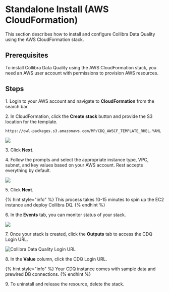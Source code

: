 # Standalone Install (AWS CloudFormation)

This section describes how to install and configure Collibra Data Quality using the AWS CloudFormation stack.

## Prerequisites

To install Collibra Data Quality using the AWS CloudFormation stack, you need an AWS user account with permissions to provision AWS resources.

## Steps

1\. Login to your AWS account and navigate to **CloudFormation** from the search bar.

2\. In CloudFormation, click the **Create stack** button and provide the S3 location for the template.

```
https://owl-packages.s3.amazonaws.com/MP/CDQ_AWSCF_TEMPLATE_RHEL.YAML
```

![](<../../../.gitbook/assets/dq-aws-install-1 (2).png>)

3\. Click **Next**.

4\. Follow the prompts and select the appropriate instance type, VPC, subnet, and key values based on your AWS account. Rest accepts everything by default.

![](../../../.gitbook/assets/dq-aws-install-2.png)

5\. Click **Next**.

{% hint style="info" %}
This process takes 10-15 minutes to spin up the EC2 instance and deploy Collibra DQ.
{% endhint %}

6\. In the **Events** tab, you can monitor status of your stack.&#x20;

![](../../../.gitbook/assets/dq-aws-install-3.png)

7\. Once your stack is created, click the **Outputs** tab to access the CDQ Login URL.

![Collibra Data Quality Login URL](../../../.gitbook/assets/dq-aws-install-4.png)

8\. In the **Value** column, click the CDQ Login URL.&#x20;

{% hint style="info" %}
Your CDQ instance comes with sample data and prewired DB connections.
{% endhint %}

9\. To uninstall and release the resource, delete the stack.
